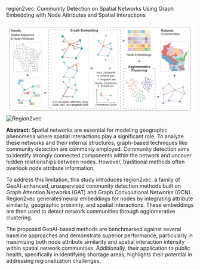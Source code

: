 
 
region2vec: Community Detection on Spatial Networks Using Graph Embedding with Node Attributes and Spatial Interactions

![Region2vec](https://github.com/GeoDS/region2vec-GAT/blob/master/Region2Vec_Workflow.jpg)
![Region2vec](https://github.com/GeoDS/region2vec-GAT/blob/master/Region2Vec_results.jpg)

**Abstract:** 
Spatial networks are essential for modeling geographic phenomena where spatial interactions play a significant role. To analyze these networks and their internal structures, graph-based techniques like community detection are commonly employed. Community detection aims to identify strongly connected components within the network and uncover hidden relationships between nodes. However, traditional methods often overlook node attribute information.

To address this limitation, this study introduces region2vec, a family of GeoAI-enhanced, unsupervised community detection methods built on Graph Attention Networks (GAT) and Graph Convolutional Networks (GCN). Region2vec generates neural embeddings for nodes by integrating attribute similarity, geographic proximity, and spatial interactions. These embeddings are then used to detect network communities through agglomerative clustering.

The proposed GeoAI-based methods are benchmarked against several baseline approaches and demonstrate superior performance, particularly in maximizing both node attribute similarity and spatial interaction intensity within spatial network communities. Additionally, their application to public health, specifically in identifying shortage areas, highlights their potential in addressing regionalization challenges.


